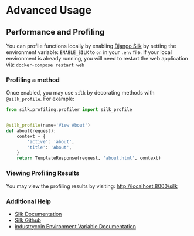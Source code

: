 # Advanced Usage

## Performance and Profiling

You can profile functions locally by enabling [Django Silk](https://github.com/jazzband/django-silk) by setting the environment variable: `ENABLE_SILK` to `on` in your `.env` file.  If your local environment is already running, you will need to restart the web application via: `docker-compose restart web`

### Profiling a method

Once enabled, you may use `silk` by decorating methods with `@silk_profile`. For example:

```python
from silk.profiling.profiler import silk_profile


@silk_profile(name='View About')
def about(request):
    context = {
        'active': 'about',
        'title': 'About',
    }
    return TemplateResponse(request, 'about.html', context)
```

### Viewing Profiling Results

You may view the profiling results by visiting: [http://localhost:8000/silk](http://localhost:8000/silk)

### Additional Help

- [Silk Documentation](http://silk.readthedocs.io/en/latest/index.html)
- [Silk Github](https://github.com/jazzband/django-silk)
- [industrycoin Environment Variable Documentation](https://docs.idtoken.pro/mk_envvars/)
